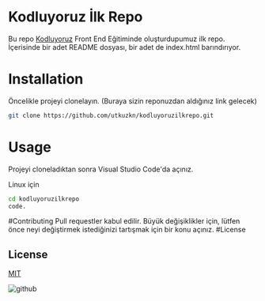 # Kodluyoruz İlk Repo
Bu repo [Kodluyoruz](https://www.kodluyoruz.org) Front End Eğitiminde oluşturdupumuz ilk repo. İçerisinde bir adet README dosyası, bir adet de index.html barındırıyor. 
# Installation
Öncelikle projeyi clonelayın. (Buraya sizin reponuzdan aldığınız link gelecek)
```bash
git clone https://github.com/utkuzkn/kodluyoruzilkrepo.git
```
# Usage
Projeyi cloneladıktan sonra Visual Studio Code'da açınız.

Linux için
```bash
cd kodluyoruzilkrepo
code.
```

#Contributing
Pull requestler kabul edilir. Büyük değişiklikler için, lütfen önce neyi değiştirmek istediğinizi tartışmak için bir konu açınız.
#License
## License
[MIT](https://choosealicense.com/licenses/mit/)

![github](figures/github.png)
